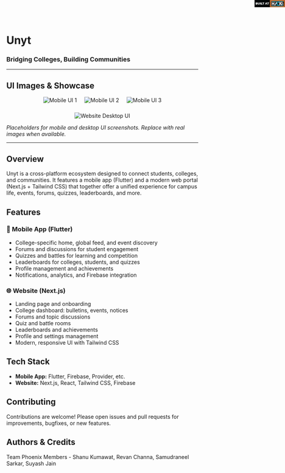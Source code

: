 # Unyt

<div style="position: absolute; top: 0; right: 0;">
  <img src="Github/badge.png" alt="Badge" width="80" />
</div>

### Bridging Colleges, Building Communities

---

## UI Images & Showcase

<div align="center">

<!-- Mobile UI images (side by side) -->
<img src="docs/app-ui-1-placeholder.png" alt="Mobile UI 1" width="180" style="margin: 0 8px;"/>
<img src="docs/app-ui-2-placeholder.png" alt="Mobile UI 2" width="180" style="margin: 0 8px;"/>
<img src="docs/app-ui-3-placeholder.png" alt="Mobile UI 3" width="180" style="margin: 0 8px;"/>

<br/>

<!-- Desktop UI image -->
<img src="docs/website-ui-desktop-placeholder.png" alt="Website Desktop UI" width="540" style="margin-top: 24px;"/>

</div>

*Placeholders for mobile and desktop UI screenshots. Replace with real images when available.*

---

## Overview
Unyt is a cross-platform ecosystem designed to connect students, colleges, and communities. It features a mobile app (Flutter) and a modern web portal (Next.js + Tailwind CSS) that together offer a unified experience for campus life, events, forums, quizzes, leaderboards, and more.

## Features

### 📱 Mobile App (Flutter)
- College-specific home, global feed, and event discovery
- Forums and discussions for student engagement
- Quizzes and battles for learning and competition
- Leaderboards for colleges, students, and quizzes
- Profile management and achievements
- Notifications, analytics, and Firebase integration

### 🌐 Website (Next.js)
- Landing page and onboarding
- College dashboard: bulletins, events, notices
- Forums and topic discussions
- Quiz and battle rooms
- Leaderboards and achievements
- Profile and settings management
- Modern, responsive UI with Tailwind CSS

## Tech Stack
- **Mobile App:** Flutter, Firebase, Provider, etc.
- **Website:** Next.js, React, Tailwind CSS, Firebase

## Contributing
Contributions are welcome! Please open issues and pull requests for improvements, bugfixes, or new features.

## Authors & Credits
Team Phoenix
Members - Shanu Kumawat, Revan Channa, Samudraneel Sarkar, Suyash Jain